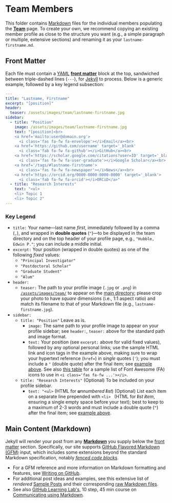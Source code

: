 # Team Members
This folder contains [Markdown](https://www.markdownguide.org/) files for the individual members populating the [**Team**](https://pfitsplus.github.io/team/) page.
To create your own, we recommend copying an existing member profile as close to the structure you want (e.g., a simple paragraph or multiple, extensive sections) and renaming it as your `lastname-firstname.md`.


## Front Matter
Each file must contain a [YAML](https://yaml.org/) [**front matter**](https://jekyllrb.com/docs/front-matter/) block at the top, sandwiched between triple-dashed lines (`---`), for [Jekyll](https://jekyllrb.com/) to process.
Below is a generic example, followed by a key legend subsection:
```yaml
---
title: "Lastname, Firstname"
excerpt: "[position]"
header:
  teaser: /assets/images/team/lastname-firstname.jpg
sidebar:
  - title: "Position"
    image: /assets/images/team/lastname-firstname.jpg
    text: "[position]<br>
    <a href='mailto:user@domain.org'>
      <i class='fas fa-fw fa-envelope'></i>Email</a><br>
    <a href='https://github.com/username' target='_blank'
      <i class='fab fa-fw fa-github'></i>GitHub</a><br>
    <a href='https://scholar.google.com/citations?user=ID' target='_blank'>
      <i class='fas fa-fw fa-user-graduate'></i>Google Scholar</a><br>
    <a href='/tags/#lastname-firstname'>
      <i class='fas fa-fw fa-newspaper'></i>News</a><br>
    <a href='https://orcid.org/0000-0000-0000-0000' target='_blank'>
      <i class='fab fa-fw fa-orcid'></i>ORCiD</a>"
  - title: "Research Interests"
    text: "<ul>
    <li> Topic 1
    <li> Topic 2"
---
```
### Key Legend
- `title:` Your name—last name *first*, immediately followed by a comma (`,`), and wrapped in **double quotes** (`"`)—to be displayed in the team directory and on the top header of your profile page, e.g., `"Hubble, Edwin P."`; you can include a middle initial.
- `excerpt:` Your position (wrapped in double quotes) as one of the following _fixed_ values:
  - `"Principal Investigator"`
  - `"Postdoctoral Scholar"`
  - `"Graduate Student"`
  - `"Alum"`
- `header:`
  - `teaser:` The path to your profile image (`.jpg` or `.png`) in [`/assets/images/team/`](https://github.com/pfitsplus/pfitsplus.github.io/tree/dev/assets/images/team) to appear on the [main directory](https://pfitsplus.github.io/team/); please crop your photo to have *square* dimensions (i.e., 1:1 aspect ratio) and match its filename to that of your Markdown file (e.g., `lastname-firstname.jpg`).
- `sidebar:`
  - `title: "Position"` Leave as is.
    - `image:` The same path to your profile image to appear on your profile sidebar; see `header:`, `teaser:` above for the standard path and image format.
    - `text:` Your position (see `excerpt:` above for valid fixed values), followed by any optional personal links; use the sample HTML link and icon tags in the example above, making sure to wrap your hypertext reference (`href=`) in *single* quotes (`'`); you must include a `"` (double quote) after the final item; see [example above](#Front-Matter).
    See also [this table](https://www.w3schools.com/icons/fontawesome_icons_webapp.asp) for a sample list of Font Awesome (FA) icons to use in `<i class='fas fa-fw ...'></i>`.
  - `title: "Research Interests"` (Optional) To be included on your profile sidebar.
    - `text: "<ul>` (HTML for _**u**nnumbered **l**ist_) (Optional) List each item on a separate line prepended with `<li> ` (HTML for _**l**ist **i**tem_, ensuring a single empty space before your text); best to keep to a maximum of 2-3 words and must include a double quote (`"`) after the final item; see [example above](#Front-Matter).


## Main Content (Markdown)
Jekyll will render your post from any [**Markdown**](https://www.markdownguide.org/) you supply below the [front matter](#Front-Matter) section.
Specifically, our site supports [GitHub Flavored Markdown (GFM)](https://github.github.com/gfm/) input, which includes some extensions beyond the standard Markdown specification, notably [_fenced code blocks_](https://github.github.com/gfm/#fenced-code-blocks).

- For a GFM reference and more information on Markdown formatting and features, see [Writing on GitHub](https://docs.github.com/en/github/writing-on-github).
- For additional post ideas and examples, see this extensive list of *rendered* [Sample Posts](https://mmistakes.github.io/minimal-mistakes/year-archive/) and their corresponding [raw Markdown files](https://github.com/mmistakes/minimal-mistakes/tree/gh-pages-3.1.6/_posts).
- See also [GitHub Learning Lab's](https://lab.github.com/), 10 step, 45 min course on [Communicating using Markdown](https://lab.github.com/githubtraining/communicating-using-markdown).
